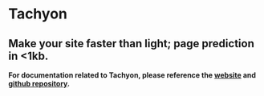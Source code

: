 # Tachyon
## Make your site faster than light; page prediction in <1kb.

**For documentation related to Tachyon, please reference the [website](https://fasterthanlight.net/) and [github repository](https://github.com/weebney/tachyon).**